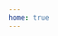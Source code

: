 ```yaml
---
home: true
---
```


 <script setup>
  import LandingPage from "../../.vitepress/theme/components/LandingPage.vue"
</script>

<LandingPage />